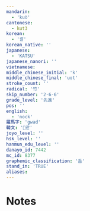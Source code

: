 ```yaml
---
mandarin:
  - 'kuò'
cantonese:
  - kut3
korean:
  - '괄'
korean_native: ''
japanese:
  - 'KATSU'
japanese_nanori: ''
vietnamese:
middle_chinese_initial: 'k'
middle_chinese_final: 'uɑt'
stroke_count: ''
radical: '竹'
skip_number: '2-6-6'
grade_level: '先進'
pos: ''
english:
  - 'nock'
羅馬字: 'gwad'
韓文: '괃'
joyo_level: ''
hsk_level: ''
hanmun_edu_level: ''
danayo_id: 7442
mc_id: 8377
graphemic_classification: '舌'
stand_in: 'TRUE'
aliases:
---
```


# Notes
